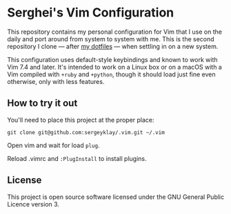 # Serghei's Vim Configuration

This repository contains my personal configuration for Vim that I use on
the daily and port around from system to system with me.  This is the second
repository I clone — after [my dotfiles](https://github.com/sergeyklay/dotfiles)
— when settling in on a new system.

This configuration uses default-style keybindings and known to work with Vim
7.4 and later.  It's intended to work on a Linux box or on a macOS with a
Vim compiled with `+ruby` and `+python`, though it should load just fine even
otherwise, only with less features.

## How to try it out

You'll need to place this project at the proper place:

```shell
git clone git@github.com:sergeyklay/.vim.git ~/.vim
```

Open vim and wait for load `plug`.

Reload .vimrc and `:PlugInstall` to install plugins.

## License

This project is open source software licensed under the GNU General Public
Licence version 3.
